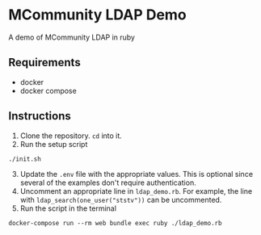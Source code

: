 # MCommunity LDAP Demo

A demo of MCommunity LDAP in ruby

## Requirements
* docker
* docker compose

## Instructions

1. Clone the repository. `cd` into it.
2. Run the setup script
```
./init.sh
```
3. Update the `.env` file with the appropriate values. This is optional since several of the examples don't require authentication.
4. Uncomment an appropriate line in `ldap_demo.rb`. For example, the line with `ldap_search(one_user("ststv"))` can be uncommented. 
5. Run the script in the terminal
```
docker-compose run --rm web bundle exec ruby ./ldap_demo.rb
```
